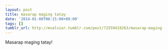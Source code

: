 ```yaml
---
layout: post
title: masarap maging tatay
date: '2014-01-08T00:15:00+08:00'
tags: []
tumblr_url: http://mvalviar.tumblr.com/post/72559419263/masarap-maging-tatay
---
```

Masarap maging tatay!
